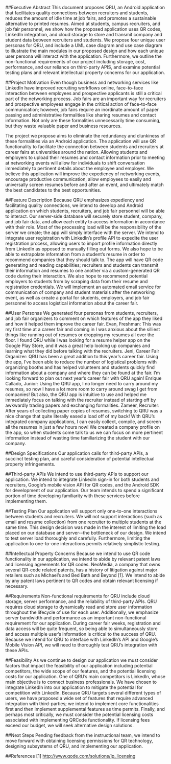 ##Executive Abstract
This document proposes QRU,  an Android application that facilitates quality connections between recruiters and students, reduces the amount of idle time at job fairs, and promotes a sustainable alternative to printed resumes. Aimed at students, campus recruiters, and job fair personnel, we show how the proposed application uses QR codes, LinkedIn integration, and cloud storage to store and transmit company and student data between recruiters and students. We propose four unique user personas for QRU, and include a UML case diagram and use case diagram to illustrate the main modules in our proposed design and how each unique user persona will interact with the application. Furthermore, we outline the non-functional requirements of our project including storage, cost, performance, and our reliance on third-party APIS, and examine potential testing plans and relevant intellectual property concerns for our application. 

##Project Motivation
Even though business and networking services like LinkedIn have improved recruiting workflows online, face-to-face interaction between employees and prospective applicants is still a critical part of the networking process. Job fairs are an important way for recruiters and prospective employees engage in the critical action of face-to-face communication; however, job fairs require an inordinate amount of paper passing and administrative formalities like sharing resumes and contact information. Not only are these formalities unnecessarily time consuming, but they waste valuable paper and business resources. 

The project we propose aims to eliminate the redundancy and clunkiness of these formalities via an Android application. The application will use QR functionality to facilitate the connection between students and recruiters at career fairs at universities around the nation. Allowing students and employers to upload their resumes and contact information prior to meeting at networking events will allow for individuals to shift conversation immediately to pertinent details about the employee and employer. We believe this application will improve the expediency of networking events, encourage productive communication, allow employees to easily and universally screen resumes before and after an event, and ultimately match the best candidates to the best opportunities. 

##Feature Description 
Because QRU emphasizes expediency and facilitating quality connections, we intend to develop and Android application on which students, recruiters, and job fair personnel will be able to interact. Our server-side database will securely store student, company, and job fair data, and allow each entity to access information in accordance with their role. Most of the processing load will be the responsibility of the server we create; the app will simply interface with the server. We intend to integrate user registration with LinkedIn’s profile API to expedite the user registration process, allowing users to import profile information directly from LinkedIn as opposed to manually filling out forms. We also hope to be able to extrapolate information from a student’s resume in order to recommend companies that they should talk to. The app will have QR code generating and reading capabilities; recruiters and students can transmit their information and resumes to one another via a custom-generated QR code during their interaction. We also hope to recommend potential employers to students from by scraping data from their resume and registration credentials. We will implement an automated email service for communication of company and student materials after the networking event, as well as create a portal for students, employers, and job fair personnel to access logistical information about the career fair.
 
##User Personas
We generated four personas from students, recruiters, and job fair organizers to comment on which features of the app they liked and how it helped them improve the career fair.
	Evan, Freshman:
This was my first time at a career fair and coming in I was anxious about the silliest things like running out of resumes or dropping my resumes all over the floor. I found QRU while I was looking for a resume helper app on the Google Play Store, and it was a great help looking up companies and learning what they did before talking with the recruiters.
	Jeni, Career Fair Organizer:
QRU has been a great addition to this year’s career fair. Using the app, I’ve been able to reduce the number of logistical problems with organizing booths and has helped volunteers and students quickly find information about a company and where they can be found at the fair. I’m looking forward to plan out next year’s career fair with QRU again!
	Enrique Callado, Junior:
Using the QRU app, I no longer need to carry around my resumes, so now I have a lot more room to carry around swag I get from companies! But also, the QRU app is intuitive to use and helped me immediately focus on talking with the recruiter instead of starting off by awkwardly trading papers and exchanging formalities. 
	Zameer, Recruiter:
After years of collecting paper copies of resumes, switching to QRU was a nice change that quite literally eased a load off of my back! With QRU’s integrated company applications, I can easily collect, compile, and screen all the resumes in just a few hours now! We created a company profile on the app, so when students come talk to us we can focus on more pertinent information instead of wasting time familiarizing the student with our company.

##Design Specifications
Our application calls for third-party APIs, a succinct testing plan, and careful consideration of potential intellectual property infringements.

##Third-party APIs
We intend to use third-party APIs to support our application. We intend to integrate LinkedIn sign-in for both students and recruiters, Google’s mobile vision API for QR codes, and the Android SDK for development of our application. Our team intends to spend a significant portion of time developing familiarity with these services before implementing them. 

##Testing Plan
Our application will support only one-to-one interactions between students and recruiters. We will not support interactions (such as email and resume collection) from one recruiter to multiple students at the same time. This design decision was made in the interest of limiting the load placed on our database and server--the bottleneck of our design. We intend to test server load thoroughly and carefully. Furthermore, limiting the application to one-to-one interactions permits relatively simplistic testing. 

##Intellectual Property Concerns
Because we intend to use QR code functionality in our application, we intend to abide by relevant patent laws and licensing agreements for QR codes. NeoMedia, a company that owns several QR-code related patents, has a history of litigation against major retailers such as Michael’s and Bed Bath and Beyond [1]. We intend to abide by any patent laws pertinent to QR codes and obtain relevant licensing if necessary. 
	
##Requirements
Non-functional requirements for QRU include cloud storage, server performance, and the reliability of third-party APIs. QRU requires cloud storage to dynamically read and store user information throughout the lifecycle of use for each user. Additionally, we emphasize server bandwidth and performance as an important non-functional requirement for our application. During career fair weeks, registration and data access will be quite frequent, so being able to simultaneously store and access multiple user’s information is critical to the success of QRU. Because we intend for QRU to interface with LinkedIn’s API and  Google’s Mobile Vision API, we will need to thoroughly test QRU’s integration with these APIs. 
			 
##Feasibility
As we continue to design our application we must consider factors that impact the feasibility of our application including potential competitors, the wide scope of our features, and the potential licensing costs for our application. One of QRU’s main competitors is LinkedIn, whose main objective is to connect business professionals. We have chosen to integrate LinkedIn into our application to mitigate the potential for competition with LinkedIn. Because QRU targets several different types of users, we have proposed a wide set of features that require advanced integration with third-parties;  we intend to implement core functionalities first and then implement supplemental features as time permits. Finally, and perhaps most critically, we must consider the potential licensing costs associated with implementing QRCode functionality. If licensing fees exceed our budget, we will seek alternative design solutions. 

		
##Next Steps
Pending feedback from the instructional team, we intend to move forward with obtaining licensing permissions for QR technology, designing subsystems of QRU, and implementing our application.  

##References 
 [1] http://www.qode.com/solutions/ip_licensing


